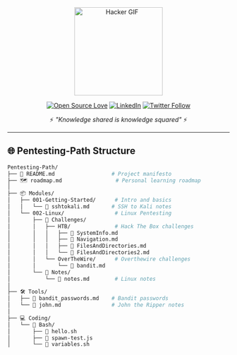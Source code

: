 <div align="center">
  <img src="https://media.giphy.com/media/L1R1tvI9svkIWwpVYr/giphy.gif" width="200" alt="Hacker GIF">
  
  [![Open Source Love](https://badges.frapsoft.com/os/v2/open-source.svg?v=103)](https://github.com/stilla1ex/)
  [![LinkedIn](https://img.shields.io/badge/LinkedIn-Connect%20with%20me-blue?style=flat&logo=linkedin)](https://linkedin.com/in/stilla1ex)
  [![Twitter Follow](https://img.shields.io/twitter/follow/Iam4lex?style=social)](https://twitter.com/stilla1ex)
  
  ⚡ *"Knowledge shared is knowledge squared"* ⚡
</div>

---

## 🌐 Pentesting-Path Structure

```bash
Pentesting-Path/
├── 📜 README.md                  # Project manifesto
├── 🗺️ roadmap.md                 # Personal learning roadmap
│
├── 📦 Modules/
│   ├── 001-Getting-Started/      # Intro and basics
│   │   └── 📝 sshtokali.md       # SSH to Kali notes
│   └── 002-Linux/                # Linux Pentesting
│       ├── 🧩 Challenges/
│       │   ├── HTB/              # Hack The Box challenges
│       │   │   ├── 📄 SystemInfo.md
│       │   │   ├── 📄 Navigation.md
│       │   │   ├── 📄 FilesAndDirectories.md
│       │   │   └── 📄 FilesAndDirectories2.md
│       │   └── OverTheWire/      # Overthewire challenges
│       │       └── 📄 bandit.md
│       └── 📝 Notes/
│           └── 📓 notes.md        # Linux notes
│
├── 🛠️ Tools/
│   ├── 📜 bandit_passwords.md    # Bandit passwords
│   └── 📜 john.md                # John the Ripper notes
│
├── 💻 Coding/
│   └── 🐚 Bash/
│       ├── 📜 hello.sh
│       ├── 📜 spawn-test.js
│       └── 📜 variables.sh

